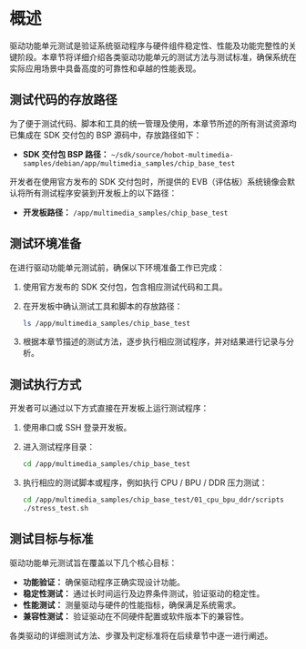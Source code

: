# 概述

驱动功能单元测试是验证系统驱动程序与硬件组件稳定性、性能及功能完整性的关键阶段。本章节将详细介绍各类驱动功能单元的测试方法与测试标准，确保系统在实际应用场景中具备高度的可靠性和卓越的性能表现。

## <span id="Deploy_test_program"/>测试代码的存放路径

为了便于测试代码、脚本和工具的统一管理及使用，本章节所述的所有测试资源均已集成在 SDK 交付包的 BSP 源码中，存放路径如下：

- **SDK 交付包 BSP 路径：**
  `~/sdk/source/hobot-multimedia-samples/debian/app/multimedia_samples/chip_base_test`

开发者在使用官方发布的 SDK 交付包时，所提供的 EVB（评估板）系统镜像会默认将所有测试程序安装到开发板上的以下路径：

- **开发板路径：**
  `/app/multimedia_samples/chip_base_test`

## 测试环境准备

在进行驱动功能单元测试前，确保以下环境准备工作已完成：

1. 使用官方发布的 SDK 交付包，包含相应测试代码和工具。

2. 在开发板中确认测试工具和脚本的存放路径：

   ```bash
   ls /app/multimedia_samples/chip_base_test
   ```

3. 根据本章节描述的测试方法，逐步执行相应测试程序，并对结果进行记录与分析。

## 测试执行方式

开发者可以通过以下方式直接在开发板上运行测试程序：

1. 使用串口或 SSH 登录开发板。

2. 进入测试程序目录：

   ```bash
   cd /app/multimedia_samples/chip_base_test
   ```

3. 执行相应的测试脚本或程序，例如执行 CPU / BPU / DDR 压力测试：

   ```bash
   cd /app/multimedia_samples/chip_base_test/01_cpu_bpu_ddr/scripts
   ./stress_test.sh
   ```

## 测试目标与标准

驱动功能单元测试旨在覆盖以下几个核心目标：

- **功能验证：** 确保驱动程序正确实现设计功能。
- **稳定性测试：** 通过长时间运行及边界条件测试，验证驱动的稳定性。
- **性能测试：** 测量驱动与硬件的性能指标，确保满足系统需求。
- **兼容性测试：** 验证驱动在不同硬件配置或软件版本下的兼容性。

各类驱动的详细测试方法、步骤及判定标准将在后续章节中逐一进行阐述。
